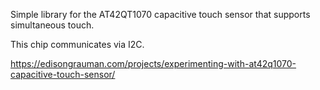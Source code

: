Simple library for the AT42QT1070 capacitive touch sensor that supports simultaneous touch.

This chip communicates via I2C.

https://edisongrauman.com/projects/experimenting-with-at42q1070-capacitive-touch-sensor/
